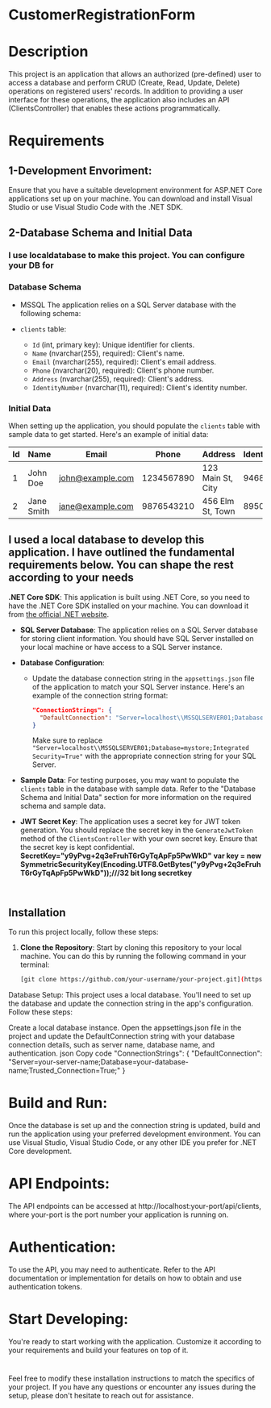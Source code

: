 # CustomerRegistrationForm
# Description

This project is an application that allows an authorized (pre-defined) user to access a database and perform CRUD (Create, Read, Update, Delete) operations on registered users' records.
In addition to providing a user interface for these operations, the application also includes an API (ClientsController) that enables these actions programmatically.


# Requirements
## 1-Development Envoriment: 
Ensure that you have a suitable development environment for ASP.NET Core applications set up on your machine. You can download and install Visual Studio or use Visual Studio Code with the .NET SDK.
## 2-Database Schema and Initial Data
### I use localdatabase to make this project. You can configure your DB for 
### Database Schema

- MSSQL
The application relies on a SQL Server database with the following schema:

- `clients` table:
  - `Id` (int, primary key): Unique identifier for clients.
  - `Name` (nvarchar(255), required): Client's name.
  - `Email` (nvarchar(255), required): Client's email address.
  - `Phone` (nvarchar(20), required): Client's phone number.
  - `Address` (nvarchar(255), required): Client's address.
  - `IdentityNumber` (nvarchar(11), required): Client's identity number.

### Initial Data

When setting up the application, you should populate the `clients` table with sample data to get started. Here's an example of initial data:

| Id | Name             | Email                | Phone       | Address               | IdentityNumber   |
|----|------------------|----------------------|-------------|-----------------------|------------------|
| 1  | John Doe         | john@example.com     | 1234567890  | 123 Main St, City     | 94685811754      |
| 2  | Jane Smith       | jane@example.com     | 9876543210  | 456 Elm St, Town      | 89500091428      |


## I used a local database to develop this application. I have outlined the fundamental requirements below. You can shape the rest according to your needs

**.NET Core SDK**: This application is built using .NET Core, so you need to have the .NET Core SDK installed on your machine. You can download it from [the official .NET website](https://dotnet.microsoft.com/download).

- **SQL Server Database**: The application relies on a SQL Server database for storing client information. You should have SQL Server installed on your local machine or have access to a SQL Server instance.

- **Database Configuration**:
  - Update the database connection string in the `appsettings.json` file of the application to match your SQL Server instance. Here's an example of the connection string format:
    ```json
    "ConnectionStrings": {
      "DefaultConnection": "Server=localhost\\MSSQLSERVER01;Database=mystore;Integrated Security=True"
    }
    ```
    Make sure to replace `"Server=localhost\\MSSQLSERVER01;Database=mystore;Integrated Security=True"` with the appropriate connection string for your SQL Server.

- **Sample Data**: For testing purposes, you may want to populate the `clients` table in the database with sample data. Refer to the "Database Schema and Initial Data" section for more information on the required schema and sample data.

- **JWT Secret Key**: The application uses a secret key for JWT token generation. You should replace the secret key in the `GenerateJwtToken` method of the `ClientsController` with your own secret key. Ensure that the secret key is kept confidential.   
**SecretKey="y9yPvg+2q3eFruhT6rGyTqApFp5PwWkD"**
**var key = new SymmetricSecurityKey(Encoding.UTF8.GetBytes("y9yPvg+2q3eFruhT6rGyTqApFp5PwWkD"));///32 bit long secretkey**
  ```csharp



## Installation

To run this project locally, follow these steps:

1. **Clone the Repository**: Start by cloning this repository to your local machine. You can do this by running the following command in your terminal:

   ```bash
   [git clone https://github.com/your-username/your-project.git](https://github.com/erkinavcii/CustomerRegistration).

Database Setup: This project uses a local database. You'll need to set up the database and update the connection string in the app's configuration. Follow these steps:

Create a local database instance.
Open the appsettings.json file in the project and update the DefaultConnection string with your database connection details, such as server name, database name, and authentication.
json
Copy code
"ConnectionStrings": {
    "DefaultConnection": "Server=your-server-name;Database=your-database-name;Trusted_Connection=True;"
}
# Build and Run:
 Once the database is set up and the connection string is updated, build and run the application using your preferred development environment. You can use Visual Studio, Visual Studio Code, or any other IDE you prefer for .NET Core development.

# API Endpoints:
 The API endpoints can be accessed at http://localhost:your-port/api/clients, where your-port is the port number your application is running on.

# Authentication: 
To use the API, you may need to authenticate. Refer to the API documentation or implementation for details on how to obtain and use authentication tokens.

# Start Developing: 
You're ready to start working with the application. Customize it according to your requirements and build your features on top of it.
#
Feel free to modify these installation instructions to match the specifics of your project. If you have any questions or encounter any issues during the setup, please don't hesitate to reach out for assistance.
